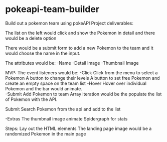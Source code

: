 # pokeapi-team-builder
Build out a pokemon team using pokeAPI
Project deliverables:

The list on the left would click and show the Pokemon in detail and there would be a delete option

There would be a submit form to add a new Pokemon to the team and it would choose the name in the input. 

The attributes would be: 
	-Name
	-Detail Image
	-Thumbnail Image
	
MVP:
The event listeners would be:
-Click
	Click from the menu to select a Pokemon
	A button to change their levels
	A button to set free Pokemon and create an empty space on the team list
-Hover
	Hover over individual Pokemon and the bar would animate.		
-Submit
	Add Pokemon to team
Array iteration would be the populate the list of Pokemon with the API.


Submit 
       Search Pokemon from the api and add to the list 

-Extras 
	The thumbnail image animate
	Spidergraph for stats

Steps:
	Lay out the HTML elements
The landing page image would be a randomized Pokemon in the main page
